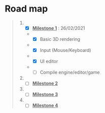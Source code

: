 # Road map

> 1. - [x] <u>**Milestone 1**</u> : 26/02/2021
>    - - [x] Basic 3D rendering
>    - - [x] Input (Mouse/Keyboard)
>    - - [x] UI editor
>    - - [ ] Compile engine/editor/game
> 2. - [ ] <u>**Milestone 2**</u>
> 3. - [ ] <u>**Milestone 3**</u>
> 4. - [ ] <u>**Milestone 4**</u>

